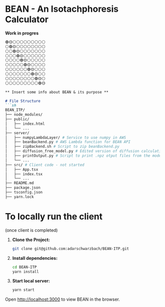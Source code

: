 # BEAN - An Isotachphoresis Calculator

**Work in progres** 

```markdown
🟢🟡⚪️⚪️⚪️⚪️⚪️⚪️⚪️⚪️⚪️
⚪️🟢🟡⚪️⚪️⚪️⚪️⚪️⚪️⚪️⚪️
⚪️⚪️🟢🟡⚪️⚪️⚪️⚪️⚪️⚪️⚪️
⚪️⚪️⚪️🟢🟡⚪️⚪️⚪️⚪️⚪️⚪️
⚪️⚪️⚪️⚪️🟢🟡⚪️⚪️⚪️⚪️⚪️
⚪️⚪️⚪️⚪️⚪️🟢🟡⚪️⚪️⚪️⚪️
⚪️⚪️⚪️⚪️⚪️⚪️🟢🟡⚪️⚪️⚪️
⚪️⚪️⚪️⚪️⚪️⚪️⚪️🟢🟡⚪️⚪️
⚪️⚪️⚪️⚪️⚪️⚪️⚪️⚪️🟢🟡⚪️
⚪️⚪️⚪️⚪️⚪️⚪️⚪️⚪️⚪️🟢🟡

** Insert some info about BEAN & its purpose **

# File Structure
```sh
BEAN_ITP/
├── node_modules/
├── public/
│   ├── index.html
│   └── ...
├── server/
│   ├── numpyLambdaLayer/ # Service to use numpy in AWS
│   ├── beanBackend.py # AWS Lambda function for BEAN API
│   ├── zipBackend.sh # Script to zip beanBackend.py
│   ├── diffusion_free_model.py # Edited version of diffusion calculations
│   ├── printOutput.py # Script to print .npz otput files from the model
│   └── ...
├── src/ # Client code - not started
│   ├── App.tsx
│   ├── index.tsx
│   └── ...
├── README.md
├── package.json
├── tsconfig.json
├── yarn.lock
```

# To locally run the client 
(once client is completed)

1. **Clone the Project:**

   ```sh
   git clone git@github.com:adarschwarzbach/BEAN-ITP.git

2. **Install dependencies:**
    ```sh
    cd BEAN-ITP
    yarn install

3. **Start local server:**
    ```sh
    yarn start

Open [http://localhost:3000](http://localhost:3000) to view BEAN in the browser.
